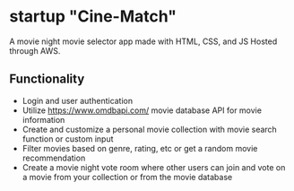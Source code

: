 # startup "Cine-Match"
A movie night movie selector app made with HTML, CSS, and JS
Hosted through AWS.

## Functionality
- Login and user authentication
- Utilize https://www.omdbapi.com/ movie database API for movie information
- Create and customize a personal movie collection with movie search function or custom input
- Filter movies based on genre, rating, etc or get a random movie recommendation
- Create a movie night vote room where other users can join and vote on a movie from your collection or from the movie database